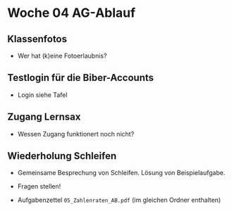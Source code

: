 Woche 04 AG-Ablauf
==================


## Klassenfotos

- Wer hat (k)eine Fotoerlaubnis?


## Testlogin für die Biber-Accounts

- Login siehe Tafel


## Zugang Lernsax

- Wessen Zugang funktionert noch nicht?


## Wiederholung Schleifen

- Gemeinsame Besprechung von Schleifen. Lösung von Beispielaufgabe.
- Fragen stellen!

- Aufgabenzettel `05_Zahlenraten_AB.pdf` (im gleichen Ordner enthalten)

